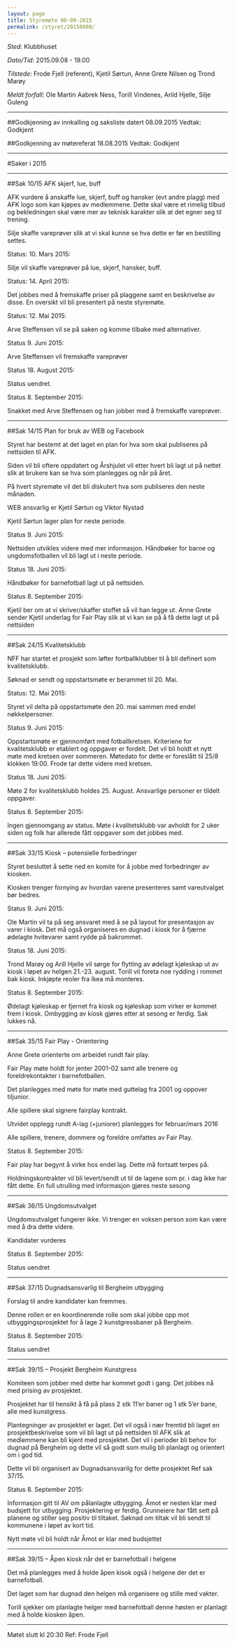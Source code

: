```yaml
---
layout: page
title: Styremøte 08-09-2015
permalink: /styret/20150908/
---
```


*Sted*: Klubbhuset

*Dato/Tid*: 2015.09.08 - 19.00

*Tilstede*: Frode Fjell (referent), Kjetil Sørtun, Anne Grete Nilsen og Trond Marøy

*Meldt forfall*: Ole Martin Aabrek Ness, Torill Vindenes, Arild Hjelle, Silje Guleng

---

##Godkjenning av innkalling og saksliste datert 08.09.2015
Vedtak: Godkjent

##Godkjenning av møtereferat 18.08.2015
Vedtak: Godkjent

---

#Saker i 2015

---


##Sak 10/15 AFK skjerf, lue, buff

AFK vurdere å anskaffe lue, skjerf, buff og hansker (evt andre plagg) med AFK logo som kan kjøpes av medlemmene. Dette skal være et rimelig tilbud og bekledningen skal være mer av teknisk karakter slik at det egner seg til trening.

Silje skaffe vareprøver slik at vi skal kunne se hva dette er før en bestilling settes.

Status: 10. Mars 2015: 

Silje vil skaffe vareprøver på lue, skjerf, hansker, buff.

Status: 14. April 2015: 

Det jobbes med å fremskaffe priser på plaggene samt en beskrivelse av disse. En oversikt vil bli presentert på neste styremøte.

Status: 12. Mai 2015: 

Arve Steffensen vil se på saken og komme tilbake med alternativer. 

Status 9. Juni 2015: 

Arve Steffensen vil fremskaffe vareprøver

Status 18. August 2015: 

Status uendret.

Status 8. September 2015: 

Snakket med Arve Steffensen og han jobber med å fremskaffe vareprøver.

---

##Sak 14/15 Plan for bruk av WEB og Facebook

Styret har bestemt at det laget en plan for hva som skal publiseres på nettsiden til AFK.

Siden vil bli oftere oppdatert og Årshjulet vil etter hvert bli lagt ut på nettet slik at brukere kan se hva som planlegges og når på året.

På hvert styremøte vil det bli diskutert hva som publiseres den neste månaden.

WEB ansvarlig er Kjetil Sørtun og Viktor Nystad

Kjetil Sørtun lager plan for neste periode.

Status 9. Juni 2015: 

Nettsiden utvikles videre med mer informasjon. Håndbøker for barne og ungdomsfotballen vil bli lagt ut i neste periode.

Status 18. Juni 2015: 

Håndbøker for barnefotball lagt ut på nettsiden. 

Status 8. September 2015: 

Kjetil ber om at vi skriver/skaffer stoffet så vil han legge ut. Anne Grete sender Kjetil underlag for Fair Play slik at vi kan se på å få dette lagt ut på nettsiden

---

##Sak 24/15 Kvalitetsklubb

NFF har startet et prosjekt som løfter fortballklubber til å bli definert som kvalitetsklubb.

Søknad er sendt og oppstartsmøte er berammet til 20. Mai.

Status: 12. Mai 2015: 

Styret vil delta på oppstartsmøte den 20. mai sammen med endel nøkkelpersoner.

Status 9. Juni 2015: 

Oppstartsmøte er gjennomført med fotballkretsen. Kriteriene for kvalitetsklubb er etablert og oppgaver er fordelt. Det vil bli holdt et nytt møte med kretsen over sommeren.
Møtedato for dette er foreslått til 25/8 klokken 19:00. Frode tar dette videre med kretsen.

Status 18. Juni 2015: 

Møte 2 for kvalitetsklubb holdes 25. August. Ansvarlige personer er tildelt oppgaver. 

Status 8. September 2015: 

Ingen gjennomgang av status. Møte i kvalitetsklubb var avholdt for 2 uker siden og folk har allerede fått oppgaver som det jobbes med.

---

##Sak 33/15 Kiosk – potensielle forbedringer

Styret besluttet å sette ned en komite for å jobbe med forbedringer av kiosken.

Kiosken trenger fornying av hvordan varene presenteres samt vareutvalget bør bedres. 

Status 9. Juni 2015: 

Ole Martin vil ta på seg ansvaret med å se på layout for presentasjon av varer i kiosk. Det må også organiseres en dugnad i kiosk for å fjærne ødelagte hvitevarer samt rydde på bakrommet.

Status 18. Juni 2015:

Trond Marøy og Arill Hjelle vil sørge for flytting av ødelagt kjøleskap ut av kiosk i løpet av helgen 21.-23. august. Torill vil foreta noe rydding i rommet bak kiosk. Inkjøpte reoler fra Ikea må monteres.

Status 8. September 2015: 

Ødelagt kjøleskap er fjernet fra kiosk og kjøleskap som virker er kommet frem i kiosk. Ombygging av kiosk gjøres etter at sesong er ferdig. Sak lukkes nå. 

---

##Sak 35/15 Fair Play - Orientering

Anne Grete orienterte om arbeidet rundt fair play.

Fair Play møte holdt for jenter 2001-02 samt alle trenere og foreldrekontakter i barnefotballen.

Det planlegges med møte for møte med guttelag fra 2001 og oppover tiljunior.

Alle spillere skal signere fairplay kontrakt.

Utvidet opplegg rundt A-lag (+juniorer) planlegges for februar/mars 2016

Alle spillere, trenere, dommere og foreldre omfattes av Fair Play.

Status 8. September 2015: 

Fair play har begynt å virke hos endel lag. Dette må fortsatt terpes på.

Holdningskontrakter vil bli levert/sendt ut til de lagene som pr. i dag ikke har fått dette. En full utrulling med informasjon gjøres neste sesong

---
 
##Sak 36/15 Ungdomsutvalget

Ungdomsutvalget fungerer ikke. Vi trenger en voksen person som kan være med å dra dette videre.

Kandidater vurderes

Status 8. September 2015: 

Status uendret

---

##Sak 37/15 Dugnadsansvarlig til Bergheim utbygging

Forslag til andre kandidater kan fremmes. 

Denne rollen er en koordinerende rolle som skal jobbe opp mot utbyggingsprosjektet for å lage 2 kunstgressbaner på Bergheim.

Status 8. September 2015: 

Status uendret

---

##Sak 39/15 – Prosjekt Bergheim Kunstgress

Komiteen som jobber med dette har kommet godt i gang. Det jobbes nå med prising av prosjektet.

Prosjektet har til hensikt å få på plass 2 stk 11’er baner og 1 stk 5’er bane, alle med kunstgress.

Plantegninger av prosjektet er laget. Det vil også i nær fremtid bli laget en prosjektbeskrivelse som vil bli lagt ut på nettsiden til AFK slik at medlemmene kan bli kjent med prosjektet. Det vil i perioder bli behov for dugnad på Bergheim og dette vil så godt som mulig bli planlagt og orientert om i god tid.

Dette vil bli organisert av Dugnadsansvarilg for dette prosjektet Ref sak 37/15.

Status 8. September 2015: 

Informasjon gitt til AV om pålanlagte utbygging. Åmot er nesten klar med budsjett for utbygging. Prosjektering er ferdig. Grunneiere har fått sett på planene og stiller seg positiv til tiltaket. Søknad om tiltak vil bli sendt til kommunene i løpet av kort tid.

Nytt møte vil bli holdt når Åmot er klar med budsjettet

---

##Sak 39/15 – Åpen kiosk når det er barnefotball i helgene

Det må planlegges med å holde åpen kisok også i helgene der det er barnefotball.

Det laget som har dugnad den helgen må organisere og stille med vakter.

Torill sjekker om planlagte helger med barnefotball denne høsten er planlagt med å holde kiosken åpen.

---

Møtet slutt kl 20:30
Ref: Frode Fjell

